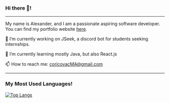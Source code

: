 ### Hi there 👋!

---

My name is Alexander, and I am a passionate aspiring software developer. You can find my portfolio website [here](https://alexmcori.herokuapp.com).


🔭 I’m currently working on JSeek, a discord bot for students seeking internships.
 
 
🌱 I’m currently learning mostly Java, but also React.js
 
 
📫 How to reach me: coricovacMA@gmail.com

---

### My Most Used Languages!

[![Top Langs](https://github-readme-stats.vercel.app/api/top-langs/?username=CoricovMA&layout=compact&theme=tokyonight)](https://github.com/CoricovMA/github-readme-stats)


